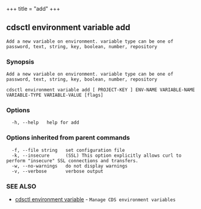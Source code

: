 +++
title = "add"
+++
## cdsctl environment variable add

`Add a new variable on environment. variable type can be one of password, text, string, key, boolean, number, repository`

### Synopsis

`Add a new variable on environment. variable type can be one of password, text, string, key, boolean, number, repository`

```
cdsctl environment variable add [ PROJECT-KEY ] ENV-NAME VARIABLE-NAME VARIABLE-TYPE VARIABLE-VALUE [flags]
```

### Options

```
  -h, --help   help for add
```

### Options inherited from parent commands

```
  -f, --file string   set configuration file
  -k, --insecure      (SSL) This option explicitly allows curl to perform "insecure" SSL connections and transfers.
  -w, --no-warnings   do not display warnings
  -v, --verbose       verbose output
```

### SEE ALSO

* [cdsctl environment variable](/cli/cdsctl/environment/variable/)	 - `Manage CDS environment variables`


